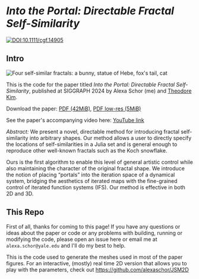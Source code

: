 # *Into the Portal: Directable Fractal Self-Similarity*

[![DOI:10.1111/cgf.14905](https://zenodo.org/badge/DOI/10.1145/3641519.3657466.svg)](https://doi.org/10.1145/3641519.3657466)

## Intro
![Four self-similar fractals: a bunny, statue of Hebe, fox's tail, cat](https://github.com/user-attachments/assets/b1f31c93-b81d-4c64-b0b7-183385c6e37c)

This is the code for the paper titled _Into the Portal: Directable Fractal Self-Similarity_, published at SIGGRAPH 2024 by Alexa Schor (me) and [Theodore Kim](https://tkim.graphics).

Download the paper: [PDF (42MiB)](https://alexaschor.com/into-the-portal/files/into_the_portal.pdf), [PDF low-res (5MiB)](https://alexaschor.com/into-the-portal/files/into_the_portal_smaller.pdf)

See the paper's accompanying video here: [YouTube link](https://youtu.be/8X9RlcaklHU)


_Abstract:_ We present a novel, directable method for introducing fractal self-similarity into arbitrary shapes. Our method allows a user to directly specify the locations of self-similarities in a Julia set and is general enough to reproduce other well-known fractals such as the Koch snowflake.

Ours is the first algorithm to enable this level of general artistic control while also maintaining the character of the original fractal shape. We introduce the notion of placing “portals” into the iteration space of a dynamical system, bridging the aesthetics of iterated maps with the fine-grained control of iterated function systems (IFS). Our method is effective in both 2D and 3D.

## This Repo

First of all, thanks for coming to this page! If you have any questions or ideas about the paper or code or any problems with building, running or modifying the code, please open an issue here or email me at `alexa.schor@yale.edu` and I'll do my best to help. 

This is the code used to generate the meshes used in most of the paper figures. For an interactive, (mostly) real time 2D version that allows you to play with the parameters, check out https://github.com/alexaschor/JSM2D
